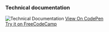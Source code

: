### Technical documentation

![Technical Documentation](https://user-images.githubusercontent.com/14861253/141414320-22f88340-6fea-427a-b269-2d769d26242f.png)
[View On CodePen](https://codepen.io/santaeugeniaJ/full/oNWBxrx) </br>
[Try it on FreeCodeCamp](https://www.freecodecamp.org/learn/responsive-web-design/responsive-web-design-projects/build-a-technical-documentation-page)